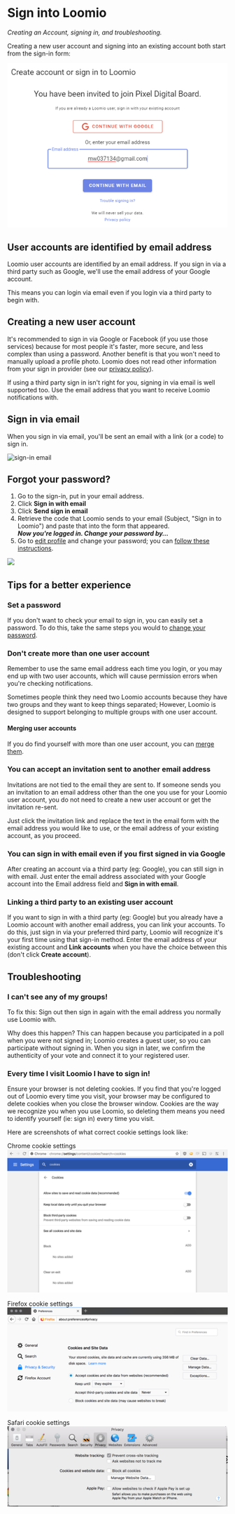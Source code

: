 # Sign into Loomio
_Creating an Account, signing in, and troubleshooting._

Creating a new user account and signing into an existing account both start from the sign-in form:

![sign-in form](sign_in_form.png)

## User accounts are identified by email address
Loomio user accounts are identified by an email address. If you sign in via a third party such as Google, we'll use the email address of your Google account.

This means you can login via email even if you login via a third party to begin with.

## Creating a new user account
It's recommended to sign in via Google or Facebook (if you use those services) because for most people it's faster, more secure, and less complex than using a password. Another benefit is that you won't need to manually upload a profile photo. Loomio does not read other information from your sign in provider (see our [privacy policy](https://www.loomio.org/privacy)).

If using a third party sign in isn't right for you, signing in via email is well supported too. Use the email address that you want to receive Loomio notifications with.

## Sign in via email
When you sign in via email, you'll be sent an email with a link (or a code) to sign in.

![sign-in email](sign_in_email.png)

## Forgot your password?

1. Go to the sign-in, put in your email address.
2. Click **Sign in with email**
3. Click **Send sign in email**
3. Retrieve the code that Loomio sends to your email (Subject, "Sign in to Loomio") and paste that into the form that appeared.<br> ***Now you're logged in. Change your password by…***
4. Go to [edit profile](https://www.loomio.org/profile "open in new tab") and change your password; you can [follow these instructions](https://help.loomio.org/en/guides/getting_started/notifications_settings/#resetting-your-password).

![](forgot_my_password.png)

## Tips for a better experience

### Set a password
If you don't want to check your email to sign in, you can easily set a password. To do this, take the same steps you would to [change your password](../user_profile/#resetting-your-password).

### Don't create more than one user account
Remember to use the same email address each time you login, or you may end up with two user accounts, which will cause permission errors when you're checking notifications.

Sometimes people think they need two Loomio accounts because they have two groups and they want to keep things separated; However, Loomio is designed to support belonging to multiple groups with one user account.

#### Merging user accounts
If you do find yourself with more than one user account, you can [merge them](../merge_accounts).

### You can accept an invitation sent to another email address
Invitations are not tied to the email they are sent to. If someone sends you an invitation to an email address other than the one you use for your Loomio user account, you do not need to create a new user account or get the invitation re-sent.

Just click the invitation link and replace the text in the email form with the email address you would like to use, or the email address of your existing account, as you proceed.

### You can sign in with email even if you first signed in via Google
After creating an account via a third party (eg: Google), you can still sign in with email. Just enter the email address associated with your Google account into the Email address field and **Sign in with email**.

### Linking a third party to an existing user account
If you want to sign in with a third party (eg: Google) but you already have a Loomio account with another email address, you can link your accounts. To do this, just sign in via your preferred third party, Loomio will recognize it's your first time using that sign-in method. Enter the email address of your existing account and **Link accounts** when you have the choice between this (don't click **Create account**).

## Troubleshooting

### I can't see any of my groups!
To fix this: Sign out then sign in again with the email address you normally use Loomio with.

Why does this happen? This can happen because you participated in a poll when you were not signed in; Loomio creates a guest user, so you can participate without signing in. When you sign in later, we confirm the authenticity of your vote and connect it to your registered user.

### Every time I visit Loomio I have to sign in!

Ensure your browser is not deleting cookies. If you find that you're logged out of Loomio every time you visit, your browser may be configured to delete cookies when you close the browser window. Cookies are the way we recognize you when you use Loomio, so deleting them means you need to identify yourself (ie: sign in) every time you visit.

Here are screenshots of what correct cookie settings look like:

Chrome cookie settings
![chrome cookie settings](chrome_cookie_settings.png)

Firefox cookie settings
![firefox cookie settings](firefox_cookie_settings.png)

Safari cookie settings
![safari cookie settings](safari_cookie_settings.png)
